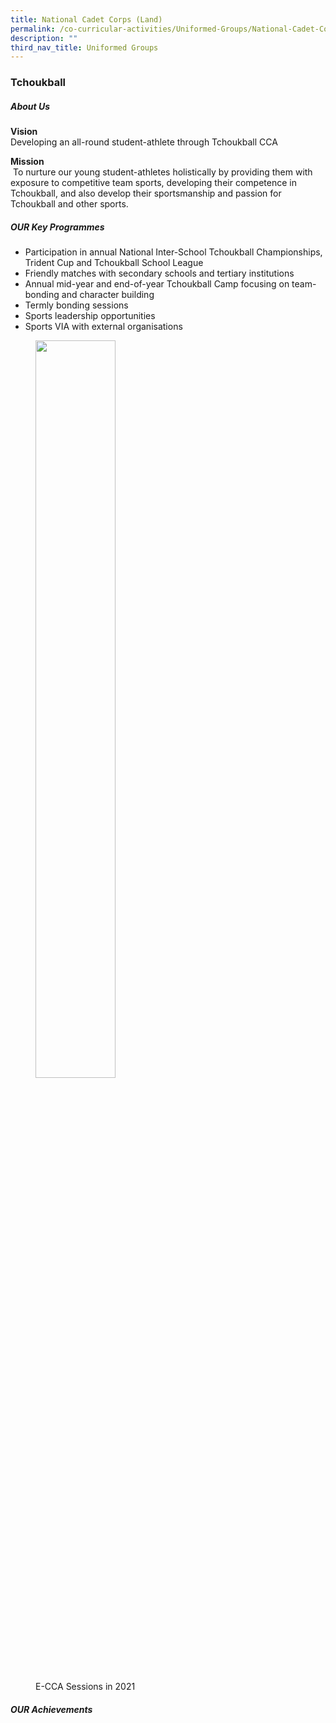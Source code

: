 ```yaml
---
title: National Cadet Corps (Land)
permalink: /co-curricular-activities/Uniformed-Groups/National-Cadet-Corps-Land/
description: ""
third_nav_title: Uniformed Groups
---
```

### Tchoukball
##### About Us

**Vision** <br>Developing an all-round student-athlete through Tchoukball CCA

**Mission**<br> To nurture our young student-athletes holistically by providing them with exposure to competitive team sports, developing their competence in Tchoukball, and also develop their sportsmanship and passion for Tchoukball and other sports.

##### OUR Key Programmes

*   Participation in annual National Inter-School Tchoukball Championships, Trident Cup and Tchoukball School League
*   Friendly matches with secondary schools and tertiary institutions
*   Annual mid-year and end-of-year Tchoukball Camp focusing on team-bonding and character building
*   Termly bonding sessions
*   Sports leadership opportunities
*   Sports VIA with external organisations

<figure><img src="/images/tt1.png" style="width:55%"><figcaption>E-CCA Sessions in 2021</figcaption></figure>

##### OUR Achievements